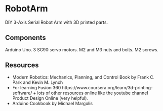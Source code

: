 # RobotArm
DIY 3-Axis Serial Robot Arm with 3D printed parts. 


## Components
  Arduino Uno.
  3 SG90 servo motors. 
  M2 and M3 nuts and bolts. 
  M2 screws. 

## Resources
<ul>
  <li>Modern Robotics: Mechanics, Planning, and Control
Book by Frank C. Park and Kevin M. Lynch</li>
 <li>For learning Fusion 360 https://www.coursera.org/learn/3d-printing-software/ + lots of other resources online like the youtube channel Product Design Online (very helpful). </li>
  <li> Arduino Cookbook by Michael Margolis </li>
</ul>
